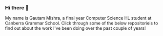 ### Hi there 👋

My name is Gautam Mishra, a final year Computer Science HL student at Canberra Grammar School. Click through some of the below repositorieis to find out about the work I've been doing over the past couple of years!

<!--
**gtmishr/gtmishr** is a ✨ _special_ ✨ repository because its `README.md` (this file) appears on your GitHub profile.

Here are some ideas to get you started:

- 🔭 I’m currently working on ...
- 🌱 I’m currently learning ...
- 👯 I’m looking to collaborate on ...
- 🤔 I’m looking for help with ...
- 💬 Ask me about ...
- 📫 How to reach me: ...
- 😄 Pronouns: ...
- ⚡ Fun fact: ...
-->

